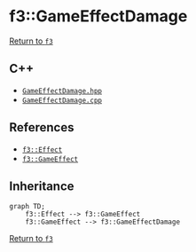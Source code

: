 # f3::GameEffectDamage

[Return to `f3`](/docs/f3.md)

## C++

- [`GameEffectDamage.hpp`](/src/f3/GameEffectDamage.hpp)
- [`GameEffectDamage.cpp`](/src/f3/GameEffectDamage.cpp)

## References

- [`f3::Effect`](/docs/f3/Effect.md)
- [`f3::GameEffect`](/docs/f3/GameEffect.md)

## Inheritance

```mermaid
graph TD;
    f3::Effect --> f3::GameEffect
    f3::GameEffect --> f3::GameEffectDamage
```

[Return to `f3`](/docs/f3.md)